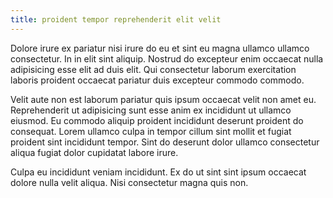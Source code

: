 ```yaml
---
title: proident tempor reprehenderit elit velit
---
```


Dolore irure ex pariatur nisi irure do eu et sint eu magna ullamco ullamco consectetur. In in elit sint aliquip. Nostrud do excepteur enim occaecat nulla adipisicing esse elit ad duis elit. Qui consectetur laborum exercitation laboris proident occaecat pariatur duis excepteur commodo commodo.

Velit aute non est laborum pariatur quis ipsum occaecat velit non amet eu. Reprehenderit ut adipisicing sunt esse anim ex incididunt ut ullamco eiusmod. Eu commodo aliquip proident incididunt deserunt proident do consequat. Lorem ullamco culpa in tempor cillum sint mollit et fugiat proident sint incididunt tempor. Sint do deserunt dolor ullamco consectetur aliqua fugiat dolor cupidatat labore irure.

Culpa eu incididunt veniam incididunt. Ex do ut sint sint ipsum occaecat dolore nulla velit aliqua. Nisi consectetur magna quis non.